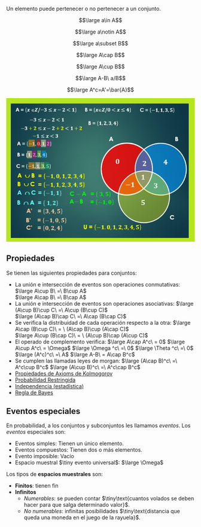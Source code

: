 Un elemento puede pertenecer o no pertenecer a un conjunto.    

$$\large a\in A$$    

$$\large a\notin A$$   

$$\large a\subset B$$   

$$\large A\cap B$$   

$$\large A\cup B$$   

$$\large A-B\ a/B$$  

$$\large A^c=A'=\bar{A}$$  

![](../../0media/Estadistica/Diagramas.png)

## Propiedades
Se tienen las siguientes propiedades para conjuntos:
- La unión e intersección de eventos son operaciones conmutativas:
      $\large A\cup B\ =\ B\cup A$   
      $\large A\cap B\ =\ B\cap A$
- La unión e intersección de eventos son operaciones asociativas:
      $\large (A\cup B)\cup C\ =\ A\cup (B\cup C)$  
      $\large (A\cap B)\cap C\ =\ A\cap (B\cap C)$  
- Se verifica la distribuidad de cada operación respecto a la otra:
      $\large A\cap (B\cup C)\ = \ (A\cap B)\cup (A\cap C)$  
      $\large A\cup (B\cap C)\ = \ (A\cup B)\cap (A\cup C)$  
- El operado de complemento verifica:
      $\large A\cap A^c\ = 0$
      $\large A\cup A^c\ = \Omega$
      $\large \Omega ^c\ =\ 0$
      $\large \Theta ^c\ =\ 0$
      $\large (A^c)^c\ =\ A$
      $\large A-B\ = A\cap B^c$
- Se cumplen las llamadas leyes de morgan:
      $\large (A\cap B)^c\ =\ A^c\cup B^c$
      $\large (A\cup B)^c\ =\ A^c\cap B^c$
-  [Propiedades de Axioms de Kolmogorov](009_Axiomas_Kolmogorov.md#Propiedades)
- [Probabilidad Restringida](008_Probabilidad.md#Restringida)
- [Independencia (estadística)](008_Probabilidad.md#Independencia%20(estadística))
- [Regla de Bayes](010_Regla_de_Bayes.md)
      
## Eventos especiales
En probabilidad, a los conjuntos y  subconjuntos les llamamos *eventos*. Los *eventos* especiales son:
- Eventos simples:
      Tienen un único elemento.
- Eventos compuestos:
      Tienen dos o más elementos.
- Evento imposible:
    Vacío
- Espacio muestral $\tiny evento universal$:
      $\large \Omega$

Los tipos de **espacios muestrales** son:
- **Finitos**: tienen fin
- **Infinitos**
    - *Numerables*: se pueden contar $\tiny\text{cuantos volados se deben hacer para que salga determinado valor}$.
    - *No numerables*: infinitas posibilidades $\tiny\text{distancia que queda una moneda en el juego de la rayuela}$.  



